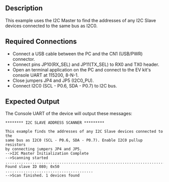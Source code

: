 ## Description

This example uses the I2C Master to find the addresses of any I2C Slave devices connected to the same bus as I2C0.

## Required Connections

-   Connect a USB cable between the PC and the CN1 (USB/PWR) connector.
-   Connect pins JP10(RX_SEL) and JP11(TX_SEL) to RX0 and TX0  header.
-   Open an terminal application on the PC and connect to the EV kit's console UART at 115200, 8-N-1.
-   Close jumpers JP4 and JP5 (I2C0_PU).
-   Connect I2C0 (SCL - P0.6, SDA - P0.7) to I2C bus.

## Expected Output

The Console UART of the device will output these messages:

```
******** I2C SLAVE ADDRESS SCANNER *********

This example finds the addresses of any I2C Slave devices connected to the
same bus as I2C0 (SCL - P0.6, SDA - P0.7). Enable I2C0 pullup resistors
by connecting jumpers JP4 and JP5.
-->I2C Master Initialization Complete
-->Scanning started
.........................................................................
Found slave ID 080; 0x50
.......................................
-->Scan finished. 1 devices found
```
